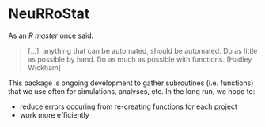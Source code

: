 # NeuRRoStat
As an *R master* once said:
> \[...]: anything that can be automated, should be automated. Do as little as possible by hand. Do as much as possible with functions. \[Hadley Wickham]

This package is ongoing development to gather subroutines (i.e. functions) that we use often for simulations, analyses, etc. In the long run, we hope to:
  * reduce errors occuring from re-creating functions for each project
  * work more efficiently
